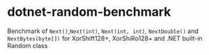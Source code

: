 # dotnet-random-benchmark
Benchmark of `Next()`,`Next(int)`, `Next(int, int)`, `NextDouble()` and `NextBytes(byte[])` for XorShift128+, XorShiRo128+ and .NET built-in Random class
